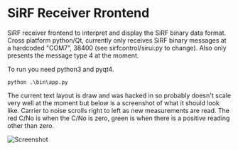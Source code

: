 # SiRF Receiver Rrontend
SiRF receiver frontend to interpret and display the SiRF binary data format. Cross platform python/Qt, currently only receives SiRF binary messages at a hardcoded "COM7", 38400 (see sirfcontrol/sirui.py to change). Also only presents the message type 4 at the moment. 

To run you need python3 and pyqt4.

```
python .\bin\app.py
```

The current text layout is draw and was hacked in so probably doesn't scale very well at the moment but below is a screenshot of what it should look like. Carrier to noise scrolls right to left as new measurements are read. The red C/No is when the C/No is zero, green is when there is a positive reading other than zero.

![Screenshot](https://cloud.githubusercontent.com/assets/13421296/23341108/7e0c523c-fc39-11e6-93f5-445c537a34c1.png)
